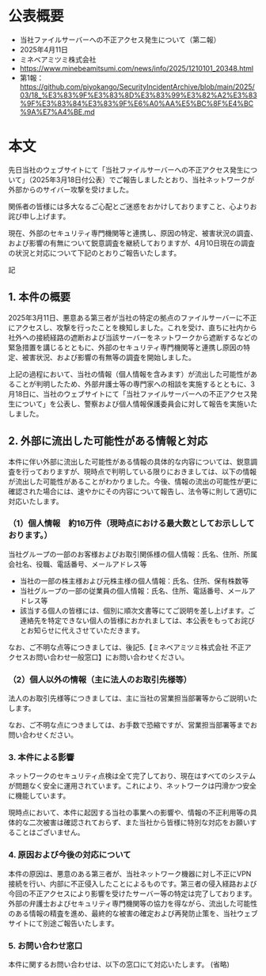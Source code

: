 # 公表概要
- 当社ファイルサーバーへの不正アクセス発生について（第二報）
- 2025年4月11日
- ミネベアミツミ株式会社
- https://www.minebeamitsumi.com/news/info/2025/1210101_20348.html
- 第1報：https://github.com/piyokango/SecurityIncidentArchive/blob/main/2025/03/18_%E3%83%9F%E3%83%8D%E3%83%99%E3%82%A2%E3%83%9F%E3%83%84%E3%83%9F%E6%A0%AA%E5%BC%8F%E4%BC%9A%E7%A4%BE.md

# 本文
先日当社のウェブサイトにて「当社ファイルサーバーへの不正アクセス発生について」（2025年3月18日付公表）でご報告しましたとおり、当社ネットワークが外部からのサイバー攻撃を受けました。

関係者の皆様には多大なるご心配とご迷惑をおかけしておりますこと、心よりお詫び申し上げます。

現在、外部のセキュリティ専門機関等と連携し、原因の特定、被害状況の調査、および影響の有無について鋭意調査を継続しておりますが、4月10日現在の調査の状況と対応について下記のとおりご報告いたします。

記

## 1. 本件の概要
2025年3月11日、悪意ある第三者が当社の特定の拠点のファイルサーバーに不正にアクセスし、攻撃を行ったことを検知しました。これを受け、直ちに社内から社外への接続経路の遮断および当該サーバーをネットワークから遮断するなどの緊急措置を講じるとともに、外部のセキュリティ専門機関等と連携し原因の特定、被害状況、および影響の有無等の調査を開始しました。

上記の過程において、当社の情報（個人情報を含みます）が流出した可能性があることが判明したため、外部弁護士等の専門家への相談を実施するとともに、3月18日に、当社のウェブサイトにて「当社ファイルサーバーへの不正アクセス発生について」を公表し、警察および個人情報保護委員会に対して報告を実施いたしました。

## 2. 外部に流出した可能性がある情報と対応
本件に伴い外部に流出した可能性がある情報の具体的な内容については、鋭意調査を行っておりますが、現時点で判明している限りにおきましては、以下の情報が流出した可能性があることがわかりました。今後、情報の流出の可能性が更に確認された場合には、速やかにその内容について報告し、法令等に則して適切に対応いたします。

### （1）個人情報　約16万件（現時点における最大数としてお示ししております。）
当社グループの一部のお客様およびお取引関係様の個人情報：氏名、住所、所属会社名、役職、電話番号、メールアドレス等
- 当社の一部の株主様および元株主様の個人情報：氏名、住所、保有株数等
- 当社グループの一部の従業員の個人情報：氏名、住所、電話番号、メールアドレス等
- 該当する個人の皆様には、個別に順次文書等にてご説明を差し上げます。ご連絡先を特定できない個人の皆様におかれましては、本公表をもってお詫びとお知らせに代えさせていただきます。

なお、ご不明な点等につきましては、後記5.【ミネベアミツミ株式会社 不正アクセスお問い合わせ一般窓口】にお問い合わせください。

### （2）個人以外の情報（主に法人のお取引先様等）
法人のお取引先様等につきましては、主に当社の営業担当部署等からご説明いたします。

なお、ご不明な点につきましては、お手数で恐縮ですが、営業担当部署等までお問い合わせください。

### 3. 本件による影響
ネットワークのセキュリティ点検は全て完了しており、現在はすべてのシステムが問題なく安全に運用されています。これにより、ネットワークは円滑かつ安全に機能しています。

現時点において、本件に起因する当社の事業への影響や、情報の不正利用等の具体的な二次被害は確認されておらず、また当社から皆様に特別な対応をお願いすることはございません。

### 4. 原因および今後の対応について
本件の原因は、悪意のある第三者が、当社ネットワーク機器に対し不正にVPN接続を行い、内部に不正侵入したことによるものです。第三者の侵入経路および今回の不正アクセスにより影響を受けたサーバー等の特定は完了しております。外部の弁護士およびセキュリティ専門機関等の協力を得ながら、流出した可能性のある情報の精査を進め、最終的な被害の確定および再発防止策を、当社ウェブサイトにて別途ご報告いたします。

### 5. お問い合わせ窓口
本件に関するお問い合わせは、以下の窓口にて対応いたします。
(省略)
